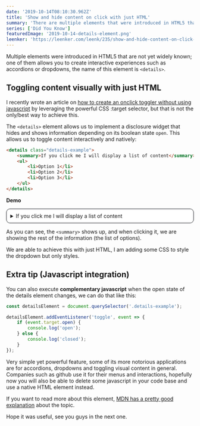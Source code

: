 ```yaml
---
date: '2019-10-14T08:10:30.962Z'
title: 'Show and hide content on click with just HTML'
summary: 'There are multiple elements that were introduced in HTML5 that are not used/known enough, on this article we are going to be covering <details>, one powerful element that will hopefully introduce you to some new ways of handling specific UI toggling interactions such as accordions or dropdowns.'
series: ['Did You Know']
featuredImage: '2019-10-14-details-element.png'
leenker: 'https://leenker.com/leenk/235/show-and-hide-content-on-click-with-just-html'
---
```


<style>
.details-example {
    background: #ffffff;
    border: 1px solid #13161b;
    border-radius: 10px;
}

.details-example summary {
    padding: 10px;
}

.details-example[open] summary {
    border-bottom: 1px solid #13161b;
}

.details-example[open] ul {
    padding: 0;
    margin: 0;
}

.details-example[open] li {
    border-bottom: 1px solid #13161b;
    list-style: none;
    padding: 5px 15px;
}

.details-example[open] li:last-child {
    border-bottom: 0;
}

.details-example {
    margin-bottom: 10px;
}
</style>

Multiple elements were introduced in HTML5 that are not yet widely known; one of them allows you to create interactive experiences such as accordions or dropdowns, the name of this element is `<details>`.

## Toggling content visually with just HTML

I recently wrote an article on [how to create an onclick toggler without using javascript](/articles/2019/09/26/toggle-content-on-click-without-javascript) by leveraging the powerful CSS :target selector, but that is not the only/best way to achieve this.

The `<details>` element allows us to implement a disclosure widget that hides and shows information depending on its boolean state `open`. This allows us to toggle content interactively and natively:

```HTML
<details class="details-example">
    <summary>If you click me I will display a list of content</summary>
    <ul>
        <li>Option 1</li>
        <li>Option 2</li>
        <li>Option 3</li>
    </ul>
</details>
```

**Demo**

<details class="details-example">
    <summary>If you click me I will display a list of content</summary>
    <ul>
        <li>Option 1</li>
        <li>Option 2</li>
        <li>Option 3</li>
    </ul>
</details>

As you can see, the `<summary>` shows up, and when clicking it, we are showing the rest of the information (the list of options).

We are able to achieve this with just HTML, I am adding some CSS to style the dropdown but only styles.

## Extra tip (Javascript integration)

You can also execute **complementary javascript** when the open state of the details element changes, we can do that like this:

```javascript
const detailsElement = document.querySelector('.details-example');

detailsElement.addEventListener('toggle', event => {
    if (event.target.open) {
        console.log('open');
    } else {
        console.log('closed');
    }
});
```

Very simple yet powerful feature, some of its more notorious applications are for accordions, dropdowns and toggling visual content in general. Companies such as github use it for their menus and interactions, hopefully now you will also be able to delete some javascript in your code base and use a native HTML element instead.

If you want to read more about this element, [MDN has a pretty good explanation](https://developer.mozilla.org/en-US/docs/Web/HTML/Element/details) about the topic.

Hope it was useful, see you guys in the next one.

